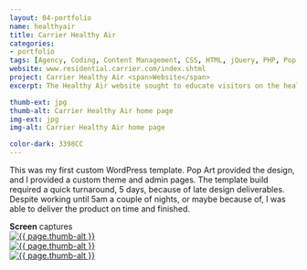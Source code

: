```yaml
---
layout: 04-portfolio
name: healthyair
title: Carrier Healthy Air
categories:
- portfolio
tags: [Agency, Coding, Content Management, CSS, HTML, jQuery, PHP, Pop Art, Wordpress]
website: www.residential.carrier.com/index.shtml
project: Carrier Healthy Air <span>Website</span>
excerpt: The Healthy Air website sought to educate visitors on the health benefits of a cleaner home.

thumb-ext: jpg
thumb-alt: Carrier Healthy Air home page
img-ext: jpg
img-alt: Carrier Healthy Air home page

color-dark: 3398CC
---
```

This was my first custom WordPress template. Pop Art provided the design, and I provided a custom theme and admin pages. The template build required a quick turnaround, 5 days, because of late design deliverables. Despite working until 5am a couple of nights, or maybe because of, I was able to deliver the product on time and finished.

<section class="cf">
  <span class="section-title"><b>Screen</b> captures</span>
  <div class="grid grid--guttersLarge grid-wrap thumb-grid">
    <div class="thumb grid-cell show-me animated">
      <a href="#" class="fluidbox">
        <img src="/img/portfolio/{{ page.name }}/{{ page.name }}-01.{{ page.img-ext }}" alt="{{ page.thumb-alt }}" class="img-responsive">
      </a>
    </div>
    <div class="thumb grid-cell show-me animated">
      <a href="#" class="fluidbox">
        <img src="/img/portfolio/{{ page.name }}/{{ page.name }}-02.{{ page.img-ext }}" alt="{{ page.thumb-alt }}" class="img-responsive">
      </a>
    </div>
    <div class="thumb grid-cell show-me animated">
      <a href="#" class="fluidbox">
        <img src="/img/portfolio/{{ page.name }}/{{ page.name }}-03.{{ page.img-ext }}" alt="{{ page.thumb-alt }}" class="img-responsive">
      </a>
    </div>
  </div>
</section>
